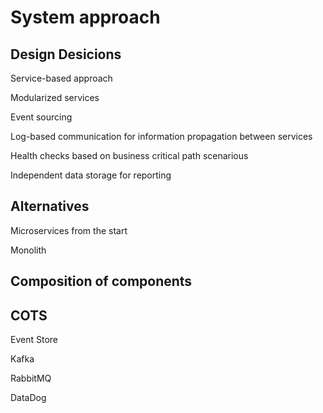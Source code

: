 # System approach 

## Design Desicions 

Service-based approach 

Modularized services 

Event sourcing 

Log-based communication for information propagation between services 

Health checks based on business critical path scenarious 

Independent data storage for reporting 

## Alternatives 

Microservices from the start 

Monolith 



## Composition of components 

## COTS 

Event Store 

Kafka 

RabbitMQ 

DataDog 







